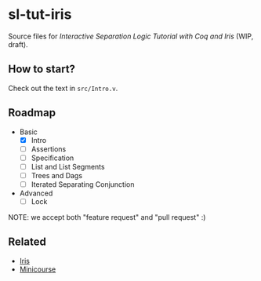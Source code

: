 # sl-tut-iris

Source files for *Interactive Separation Logic Tutorial with Coq and Iris* (WIP, draft).

## How to start?

Check out the text in `src/Intro.v`.

## Roadmap

* Basic
  - [x] Intro
  - [ ] Assertions
  - [ ] Specification
  - [ ] List and List Segments
  - [ ] Trees and Dags
  - [ ] Iterated Separating Conjunction
* Advanced
  - [ ] Lock

NOTE: we accept both "feature request" and "pull request" :)

## Related

- [Iris](https://gitlab.mpi-sws.org/FP/iris-coq)
- [Minicourse](http://www.cs.cmu.edu/afs/cs.cmu.edu/project/fox-19/member/jcr/www15818As2009/cs818A3-09.html)
